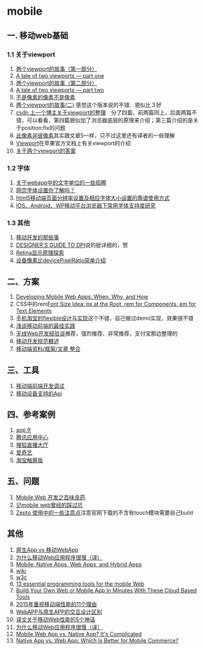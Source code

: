mobile
================

## 一. 移动web基础
### 1.1 关于viewport 
1. [两个viewport的故事（第一部分）](http://weizhifeng.net/viewports.html)
2. [A tale of two viewports — part one](http://www.quirksmode.org/mobile/viewports.html)
3. [两个viewport的故事（第二部分）](http://weizhifeng.net/viewports2.html)
4. [A tale of two viewports — part two](http://www.quirksmode.org/mobile/viewports2.html)
5. [不是像素的像素不是像素](http://weizhifeng.net/a-pixel-is-not.html)
6. [两个viewport的故事(二)](http://www.html5dw.com/story-of-two-viewport-part-ii/) 感觉这个版本说的不错．貌似比３好
7. [csdn 上一个博主关于viewport的整理](http://blog.csdn.net/zhchaoo/article/details/8851394)　分了四篇，前两篇同上，后面两篇不错，可以看看，第四篇貌似加了浏览器底层的原理来介绍；第三篇介绍的是关于position:fix的问题
8. [此像素非彼像素](http://www.w3cplus.com/css/A-pixel-is-not-a-pixel-is-not-a-pixel.html)其实跟文章5一样，只不过这里还有译者的一些理解
9. [Viewport](https://developer.apple.com/library/safari/documentation/AppleApplications/Reference/SafariWebContent/UsingtheViewport/UsingtheViewport.html)在苹果官方文档上有关viewport的介绍
10. [关于两个viewport的答案](http://stackoverflow.com/questions/6333927/difference-between-visual-viewport-and-layout-viewport)

### 1.2 字体
1. [关于webapp中的文字单位的一些捣腾](http://www.html-js.com/article/2400)
2. [网页字体设置你了解吗？](http://ued.ctrip.com/blog/?p=3589)
3. [html5移动端页面分辨率设置及相应字体大小设置的靠谱使用方式](http://www.cnblogs.com/willian/p/3573353.html)
4. [IOS、Android、WP移动平台浏览器下常用字体支持度研究](http://www.elonglau.com/119.html)


### 1.3 其他
1. [移动开发的那些事](http://qingbob.com/RWD-things-about-pixel/)
2. [DESIGNER'S GUIDE TO DPI](https://github.com/yeol/blog/blob/master/Designer's_guide_to_DPI.md)说的挺详细的，赞
3. [Retina显示原理探索](http://librajt.github.io/2013/04/03/retina-display/)
4. [设备像素比devicePixelRatio简单介绍](http://www.zhangxinxu.com/wordpress/2012/08/window-devicepixelratio/)


## 二、方案
1. [Developing Mobile Web Apps: When, Why, and How](http://www.toptal.com/android/developing-mobile-web-apps-when-why-and-how)
2. CSS中的rem[Font Size Idea: px at the Root, rem for Components, em for Text Elements](http://css-tricks.com/rems-ems/)
3. [手机淘宝的flexible设计与实现](http://www.html-js.com/article/2402)这个不错，自己做过demo实现，效果很不错
4. [浅谈移动前端的最佳实践](http://www.cnblogs.com/yexiaochai/p/4219523.html)
5. [无线Web开发经验谈](http://am-team.github.io/amg/dev-exp-doc.html)推荐，强烈推荐、非常推荐，支付宝那边整理的
6. [移动开发规范概述](http://alloyteam.github.io/Spirit/modules/Standard/index.html)
7. [移动端资料/框架/文章 整合](https://www.zybuluo.com/yyman001/note/78552)

## 三、工具
1. [移动端前端开发调试](http://yujiangshui.com/multidevice-frontend-debug/)
2. [移动设备支持的Api](https://whatwebcando.today/?utm_source=jsgoup)


## 四、参考案例
1. [app.ft](http://app.ft.com/index_page/home)
2. [腾讯应用中心](http://a.myapp.com/h/?sid=AWOzn3VaoRxXzO0HmTE-Vktk&g_f=-1#)
3. [搜狐直播大厅](http://zhibo.m.sohu.com/)
4. [爱奇艺](http://m.iqiyi.com/index.html?tjsrc=20140714_3004)
5. [淘宝触屏版](http://h5.m.taobao.com/)

## 五、问题
1. [Mobile Web 开发之百味良药](http://segmentfault.com/a/1190000000339907)
2. [记mobile web曾经的踩过坑](http://www.html-js.com/article/2278)
3. [Zepto 使用中的一些注意点](http://chaoskeh.com/blog/some-experience-of-using-zepto.html)注意官网下载的不含有touch模块需要自己build


## 其他

1. [原生App vs 移动WebApp](http://www.oschina.net/translate/native-app-vs-mobile-web-app-comparison)
2. [为什么移动Web应用程序很慢（译）](http://www.cnblogs.com/codemood/p/3213459.html)
3. [Mobile: Native Apps, Web Apps, and Hybrid Apps](http://www.nngroup.com/articles/mobile-native-apps/)
4. [wiki](http://en.wikipedia.org/wiki/Mobile_Web)
5. [w3c](http://www.w3.org/2014/07/mobile-web-app-state/)
6. [13 essential programming tools for the mobile Web](http://www.infoworld.com/article/2621943/mobile-development/13-essential-programming-tools-for-the-mobile-web.html)
7. [Build Your Own Web or Mobile App In Minutes With These Cloud Based Tools](http://www.forbes.com/sites/reuvencohen/2013/03/22/build-your-own-web-or-mobile-app-in-minutes-with-these-cloud-based-tools/)
8. [2015年重视移动端性能的11个理由](http://www.w3ctech.com/topic/781)
9. [WebAPP与原生APP的交互设计区别](http://www.jianshu.com/p/7c0eac6070b5)
10. [译文关于移动Web性能的5个神话](http://tech.uc.cn/?p=2013)
11. [为什么移动Web应用程序很慢（译）](http://www.cnblogs.com/codemood/p/3213459.html)
12. [Mobile Web App vs. Native App? It's Complicated](http://www.forbes.com/sites/fredcavazza/2011/09/27/mobile-web-app-vs-native-app-its-complicated/)
13. [Native App vs. Web App: Which Is Better for Mobile Commerce?](http://mashable.com/2011/05/23/mobile-commerce-apps/)